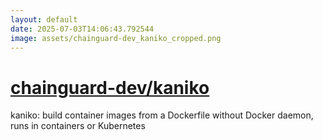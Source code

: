 ```yaml
---
layout: default
date: 2025-07-03T14:06:43.792544
image: assets/chainguard-dev_kaniko_cropped.png
---
```


# [chainguard-dev/kaniko](https://github.com/chainguard-dev/kaniko)

kaniko: build container images from a Dockerfile without Docker daemon, runs in containers or Kubernetes
